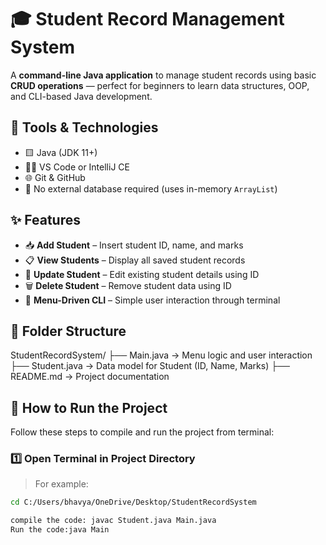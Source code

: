 # 🎓 Student Record Management System

A **command-line Java application** to manage student records using basic **CRUD operations** — perfect for beginners to learn data structures, OOP, and CLI-based Java development.

## 🧰 Tools & Technologies

- 🟨 Java (JDK 11+)
- 🧑‍💻 VS Code or IntelliJ CE
- 🌐 Git & GitHub
- 💽 No external database required (uses in-memory `ArrayList`)

## ✨ Features

- 📥 **Add Student** – Insert student ID, name, and marks
- 📋 **View Students** – Display all saved student records
- 📝 **Update Student** – Edit existing student details using ID
- 🗑 **Delete Student** – Remove student data using ID
- 🧭 **Menu-Driven CLI** – Simple user interaction through terminal


## 📁 Folder Structure

StudentRecordSystem/
├── Main.java → Menu logic and user interaction
├── Student.java → Data model for Student (ID, Name, Marks)
├── README.md → Project documentation

## 🚀 How to Run the Project

Follow these steps to compile and run the project from terminal:

### 1️⃣ Open Terminal in Project Directory
> For example:
```bash
cd C:/Users/bhavya/OneDrive/Desktop/StudentRecordSystem

compile the code: javac Student.java Main.java
Run the code:java Main

